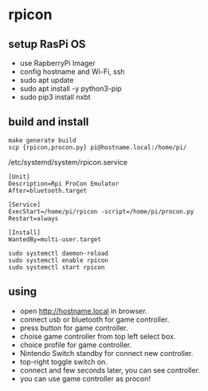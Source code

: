 # rpicon

## setup RasPi OS

- use RapberryPi Imager
- config hostname and Wi-Fi, ssh
- sudo apt update
- sudo apt install -y python3-pip
- sudo pip3 install nxbt

## build and install

```
make generate build
scp {rpicon,procon.py} pi@hostname.local:/home/pi/
```

/etc/systemd/system/rpicon.service

```
[Unit]
Description=Rpi ProCon Emulator
After=bluetooth.target

[Service]
ExecStart=/home/pi/rpicon -script=/home/pi/procon.py
Restart=always

[Install]
WantedBy=multi-user.target
```

```
sudo systemctl daemon-reload
sudo systemctl enable rpicon
sudo systemctl start rpicon
```

## using

- open http://hostname.local in browser.
- connect usb or bluetooth for game controller.
- press button for game controller.
- choise game controller from top left select box.
- choice profile for game controller.
- Nintendo Switch standby for connect new controller.
- top-right toggle switch on.
- connect and few seconds later, you can see controller.
- you can use game controller as procon!
